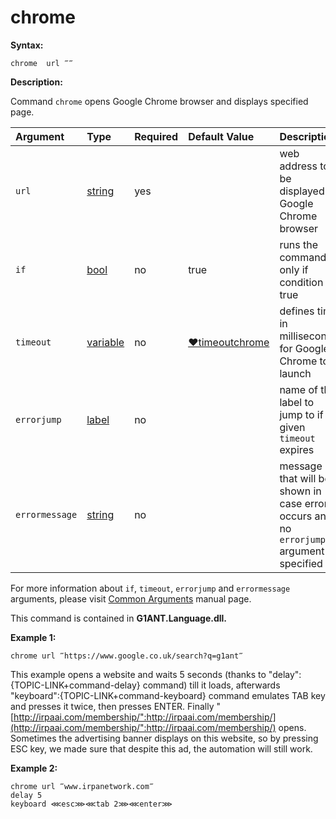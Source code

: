 # chrome

**Syntax:**

```text
chrome  url ‴‴
```

**Description:**

Command `chrome` opens Google Chrome browser and displays specified page.

| Argument | Type | Required | Default Value | Description |
| :--- | :--- | :--- | :--- | :--- |
| `url` | [string](https://github.com/G1ANT-Robot/G1ANT.Manual/blob/master/G1ANT-Language/Structures/string.md) | yes |  | web address to be displayed in Google Chrome browser |
| `if` | [bool](https://github.com/G1ANT-Robot/G1ANT.Manual/blob/master/G1ANT-Language/Structures/bool.md) | no | true | runs the command only if condition is true |
| `timeout` | [variable](https://github.com/G1ANT-Robot/G1ANT.Manual/blob/master/G1ANT-Language/Special-Characters/variable.md) | no | [♥timeoutchrome](https://github.com/G1ANT-Robot/G1ANT.Manual/blob/master/G1ANT-Language/Variables/Special-Variables.md) | defines time in milliseconds for Google Chrome to launch |
| `errorjump` | [label](https://github.com/G1ANT-Robot/G1ANT.Manual/blob/master/G1ANT-Language/Structures/label.md) | no |  | name of the label to jump to if given `timeout` expires |
| `errormessage` | [string](https://github.com/G1ANT-Robot/G1ANT.Manual/blob/master/G1ANT-Language/Structures/string.md) | no |  | message that will be shown in case error occurs and no `errorjump` argument is specified |

For more information about `if`, `timeout`, `errorjump` and `errormessage` arguments, please visit [Common Arguments](https://github.com/G1ANT-Robot/G1ANT.Manual/blob/master/G1ANT-Language/Common-Arguments.md) manual page.

This command is contained in **G1ANT.Language.dll.**

**Example 1:**

```text
chrome url ‴https://www.google.co.uk/search?q=g1ant‴
```

This example opens a website and waits 5 seconds \(thanks to "delay":{TOPIC-LINK+command-delay} command\) till it loads, afterwards "keyboard":{TOPIC-LINK+command-keyboard} command emulates TAB key and presses it twice, then presses ENTER. Finally "[http://irpaai.com/membership/":http://irpaai.com/membership/](http://irpaai.com/membership/":http://irpaai.com/membership/) opens. Sometimes the advertising banner displays on this website, so by pressing ESC key, we made sure that despite this ad, the automation will still work.

**Example 2:**

```text
chrome url ‴www.irpanetwork.com‴
delay 5
keyboard ⋘esc⋙⋘tab 2⋙⋘enter⋙
```

